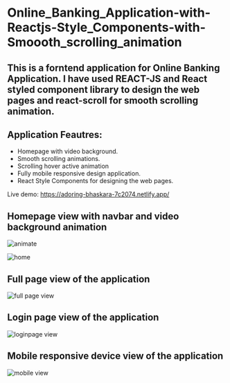 # Online_Banking_Application-with-Reactjs-Style_Components-with-Smoooth_scrolling_animation

## This is a forntend application for Online Banking Application. I have used REACT-JS and React styled component library to design the web pages and react-scroll for smooth scrolling animation.

## Application Feautres:
- Homepage with video background.
- Smooth scrolling animations.
- Scrolling hover active animation
- Fully mobile responsive design application.
- React Style Components for designing the web pages.

Live demo: https://adoring-bhaskara-7c2074.netlify.app/

## Homepage view with navbar and video background animation 
![animate](https://user-images.githubusercontent.com/77459327/109669075-f4ac1e00-7b9b-11eb-879c-c7bc7212d576.gif)

![home](https://user-images.githubusercontent.com/77459327/109665625-903b8f80-7b98-11eb-874d-22fca449a101.PNG)

## Full page view of the application

![full page view](https://user-images.githubusercontent.com/77459327/109665629-92055300-7b98-11eb-9de6-f73d6885aac3.png)

## Login page view of the application

![loginpage view](https://user-images.githubusercontent.com/77459327/109665632-929de980-7b98-11eb-87dc-f326b94f44fe.png)

## Mobile responsive device view of the application

![mobile view](https://user-images.githubusercontent.com/77459327/109665886-d7c21b80-7b98-11eb-876c-37f02e64c5a5.png)
